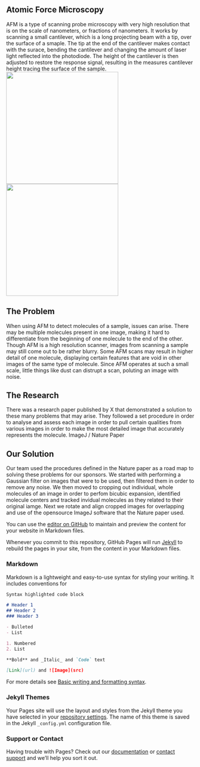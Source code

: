 ## Atomic Force Microscopy

AFM is a type of scanning probe microscopy with very high resolution that is on the scale of nanometers, or fractions of nanometers. It works by scanning a small cantilever, which is a long projecting beam with a tip, over the surface of a smaple. The tip at the end of the cantilever makes contact with the surace, bending the cantilever and changing the amount of laser light reflected into the photodiode. The height of the cantilever is then adjusted to restore the response signal, resulting in the measures cantilever height tracing the surface of the sample.  
<img src="https://upload.wikimedia.org/wikipedia/commons/5/5e/AFMsetup.jpg" width="300" height="300">
<img src="https://upload.wikimedia.org/wikipedia/commons/0/05/3D_Topografic_AFM_image.jpg" width="300" height="300">  

## The Problem
When using AFM to detect molecules of a sample, issues can arise. There may be multiple molecules present in one image, making it hard to differentiate from the beginning of one molecule to the end of the other. Though AFM is a high resolution scanner, images from scanning a sample may still come out to be rather blurry. Some AFM scans may result in higher detail of one molecule, displaying certain features that are void in other images of the same type of molecule. Since AFM operates at such a small scale, little things like dust can distrupt a scan, poluting an image with noise.  


## The Research 
There was a research paper published by X that demonstrated a solution to these many problems that may arise. They followed a set procedure in order to analyse and assess each image in order to pull certain qualities from various images in order to make the most detailed image that accurately represents the molecule. ImageJ / Nature Paper  

## Our Solution
Our team used the procedures defined in the Nature paper as a road map to solving these problems for our sponsors. We started with performing a Gaussian filter on images that were to be used, then filtered them in order to remove any noise. We then moved to cropping out individual, whole molecules of an image in order to perfom bicubic expansion, identified molecule centers and tracked invidual molecules as they related to their original iamge. Next we rotate and align cropped images for overlapping and use of the opensource ImageJ software that the Nature paper used.     

You can use the [editor on GitHub](https://github.com/MitchellMac525/hello-world/edit/gh-pages/index.md) to maintain and preview the content for your website in Markdown files.

Whenever you commit to this repository, GitHub Pages will run [Jekyll](https://jekyllrb.com/) to rebuild the pages in your site, from the content in your Markdown files.

### Markdown

Markdown is a lightweight and easy-to-use syntax for styling your writing. It includes conventions for

```markdown
Syntax highlighted code block

# Header 1
## Header 2
### Header 3

- Bulleted
- List

1. Numbered
2. List

**Bold** and _Italic_ and `Code` text

[Link](url) and ![Image](src)
```

For more details see [Basic writing and formatting syntax](https://docs.github.com/en/github/writing-on-github/getting-started-with-writing-and-formatting-on-github/basic-writing-and-formatting-syntax).

### Jekyll Themes

Your Pages site will use the layout and styles from the Jekyll theme you have selected in your [repository settings](https://github.com/MitchellMac525/hello-world/settings/pages). The name of this theme is saved in the Jekyll `_config.yml` configuration file.

### Support or Contact

Having trouble with Pages? Check out our [documentation](https://docs.github.com/categories/github-pages-basics/) or [contact support](https://support.github.com/contact) and we’ll help you sort it out.

